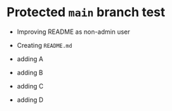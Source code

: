 # Protected `main` branch test

- Improving README as non-admin user

- Creating `README.md`
- adding A
- adding B
- adding C
- adding D
